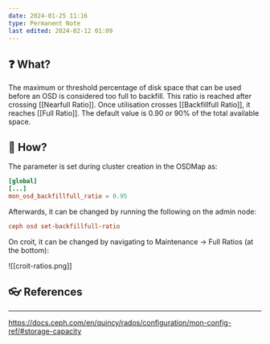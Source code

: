 ```yaml
---
date: 2024-01-25 11:16
type: Permanent Note
last edited: 2024-02-12 01:09
---
```

## ❓ What?

The maximum or threshold percentage of disk space that can be used before an OSD is considered too full to backfill. This ratio is reached after crossing [[Nearfull Ratio]]. Once utilisation crosses [[Backfillfull Ratio]], it reaches [[Full Ratio]]. The default value is 0.90 or 90% of the total available space.

## 🎤 How?

The parameter is set during cluster creation in the OSDMap as:

```toml
[global]
[...]
mon_osd_backfillfull_ratio = 0.95
```

Afterwards, it can be changed by running the following on the admin node:

```toml
ceph osd set-backfillfull-ratio
```

On croit, it can be changed by navigating to Maintenance → Full Ratios (at the bottom):

![[croit-ratios.png]]
## 👓 References
---
https://docs.ceph.com/en/quincy/rados/configuration/mon-config-ref/#storage-capacity